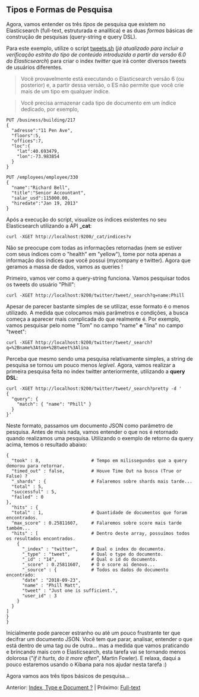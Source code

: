 ## Tipos e Formas de Pesquisa

Agora, vamos entender os três _tipos_ de pesquisa que existem no Elasticsearch (full-text, estruturada e analítica) e as duas _formas_ básicas de construção de pesquisas (query-string e query DSL).

Para este exemplo, utilize o script [tweets.sh](/scripts/tweets.sh) (_já atualizado para incluir a verificação estrita do tipo de conteúdo introduzida a partir da versão 6.0 do Elasticsearch_) para criar o index _twitter_ que irá conter diversos tweets de usuários diferentes. 

> Você provavelmente está executando o Elasticsearch versão 6 (ou posterior) e, a partir dessa versão, o ES não permite que você crie mais de um tipo em qualquer índice.

> Você precisa armazenar cada tipo de documento em um índice dedicado, por exemplo,

```
PUT /business/building/217
{
  "adresse":"11 Pen Ave",
  "floors":5,
  "offices":7,
  "loc":{
    "lat":40.693479,
    "lon":-73.983854
  }
}

PUT /employees/employee/330
{
  "name":"Richard Bell",
  "title":"Senior Accountant",
  "salar_usd":115000.00,
  "hiredate":"Jan 19, 2013"
}
```

Após a execução do script, visualize os índices existentes no seu Elasticsearch utilizando a API **_cat**:

```
curl -XGET http://localhost:9200/_cat/indices?v
```

Não se preocupe com todas as informações retornadas (nem se estiver com seus índices com o "health" em "yellow"), tome por nota apenas a informação dos índices que você possui (mycompany e twitter). Agora que geramos a massa de dados, vamos as queries !

Primeiro, vamos ver como a query-string funciona. Vamos pesquisar todos os tweets do usuário "Phill":

```
curl -XGET http://localhost:9200/twitter/tweet/_search?q=name:Phill
```

Apesar de parecer bastante simples de se utilizar, esse formato é o menos utilizado. A medida que colocamos mais parâmetros e condições, a busca começa a aparecer mais complicada do que realmente é. Por exemplo, vamos pesquisar pelo nome "Tom" no campo "name" __e__ "lina" no campo "tweet":

```
curl -XGET http://localhost:9200/twitter/tweet/_search?q=%2Bname%3Atom+%2Btweet%3Alina
```

Perceba que mesmo sendo uma pesquisa relativamente simples, a string de pesquisa se tornou um pouco menos _legível_. Agora, vamos realizar a primeira pesquisa feita no index twitter anteriormente, utilizando a __query DSL__:

```
curl -XGET http://localhost:9200/twitter/tweet/_search?pretty -d '
{
  "query": {
    "match": { "name": "Phill" }
  }
}'
```

Neste formato, passamos um documento JSON como parâmetro de pesquisa. Antes de mais nada, vamos entender o que nos é retornado quando realizamos uma pesquisa. Utilizando o exemplo de retorno da query acima, temos o resultado abaixo:

```
{
  "took" : 8,                 	# Tempo em milissegundos que a query demorou para retornar.
  "timed_out" : false,        	# Houve Time Out na busca (True or False) ?
  "_shards" : {               	# Falaremos sobre shards mais tarde...
  "total" : 5,
  "successful" : 5,
  "failed" : 0
},
  "hits" : {                
  "total" : 1,                	# Quantidade de documentos que foram encontrados.
  "max_score" : 0.25811607,   	# Falaremos sobre score mais tarde também...
  "hits" : [                  	# Dentro deste array, possuímos todos os resultados encontrados.
    {
      "_index" : "twitter",   	# Qual o index do documento.
      "_type" : "tweet",      	# Qual o type do documento.
      "_id" : "14",           	# Qual o id do documento.
      "_score" : 0.25811607,  	# Ó o score ai denovo...
      "_source" : {           	# Todos os dados do documento encontrado:
      "date" : "2018-09-23",
      "name" : "Phill Matt",
      "tweet" : "Just one is sufficient.",
      "user_id" : 3
    }
  }
]
}
}
```

Inicialmente pode parecer estranho ou até um pouco frustrante ter que decifrar um documento JSON. Você tem que parar, analisar, entender o que está dentro de uma tag ou de outra... mas a medida que vamos praticando e brincando mais com o Elasticsearch, esta tarefa vai se tornando menos dolorosa ("_if it hurts, do it more often_", Martin Fowler). E relaxa, daqui a pouco estaremos usando o Kibana para nos ajudar nesta tarefa :)

Agora vamos aos três tipos básicos de pesquisa...

Anterior: [Index, Type e Document ?](/pages/index_type_document.md) | Próximo: [Full-text](/pages/full-text.md)
